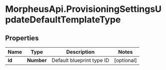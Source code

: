 # MorpheusApi.ProvisioningSettingsUpdateDefaultTemplateType

## Properties

Name | Type | Description | Notes
------------ | ------------- | ------------- | -------------
**id** | **Number** | Default blueprint type ID | [optional] 



